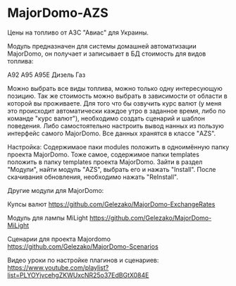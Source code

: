 # MajorDomo-AZS
Цены на топливо от АЗС "Авиас" для Украины.

Модуль предназначен для системы домашней автоматизации MajorDomo, он получает и записывает в БД стоимость для видов топлива:

A92
A95
A95E
Дизель
Газ

Можно выбрать все виды топлива, можно только одну интересующую позицию. Так же стоимость можно выбрать в зависимости от области в которой вы проживаете. 
Для того что бы озвучить курс валют (у меня это происходит автоматически каждое утро в заданное время, либо по команде "курс валют"), необходимо создать сценарий и шаблон поведения.
Либо самостоятельно настроить вывод нанных из пользую интерфейс самого MajorDomo. Все данных хранятся в классе "AZS".

Настройка: Содержимаое паки modules положить в одноимённую папку проекта MajorDomo. Тоже самое, содержимое папки templates положить в папку templates проекта MajorDomo. Зайти в раздел "Модули", найти модуль "AZS", выбрать его и нажать "Install". После скачивания обновления, необходимо нажать "ReInstall".

Другие модули для MajorDomo:

Купсы валют
https://github.com/Gelezako/MajorDomo-ExchangeRates

Модуль для лампы MiLight
https://github.com/Gelezako/MajorDomo-MiLight

Сценарии для проекта Majordomo
https://github.com/Gelezako/MajorDomo-Scenarios

Видео уроки по настройке плагинов и сценариев: https://www.youtube.com/playlist?list=PLYOYjvcehgZKWUxcNR25o37EdBGtX084E
